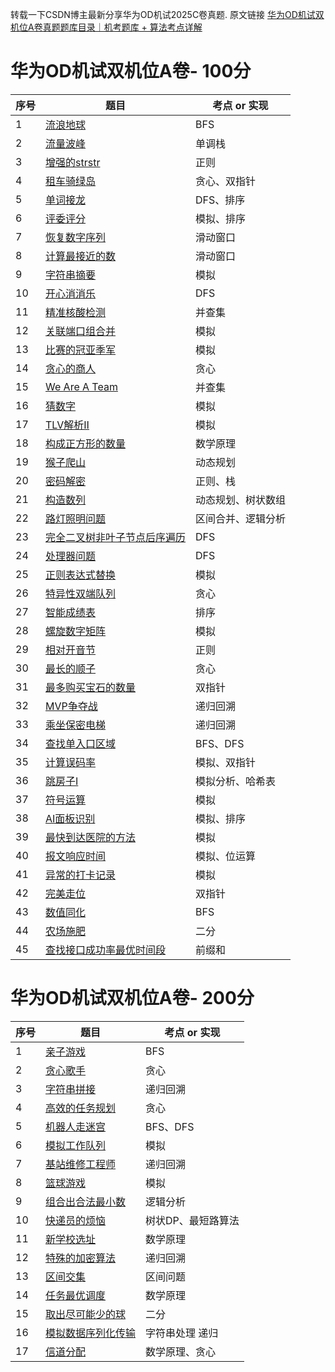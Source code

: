 转载一下CSDN博主最新分享华为OD机试2025C卷真题. 原文链接 [华为OD机试双机位A卷真题题库目录｜机考题库 + 算法考点详解](https://blog.csdn.net/qq_45776114/article/details/145076776)

# 华为OD机试双机位A卷- 100分
| 序号 |题目  | 考点 or 实现 |
|--|--|--|
|  1| [流浪地球](https://blog.csdn.net/qq_45776114/article/details/151656023) |BFS|
|  2| [流量波峰](https://blog.csdn.net/qq_45776114/article/details/151701803) |单调栈|
|  3| [增强的strstr](https://blog.csdn.net/qq_45776114/article/details/151729169) |正则|
|  4| [租车骑绿岛](https://blog.csdn.net/qq_45776114/article/details/151783287) |贪心、双指针|
|  5| [单词接龙](https://blog.csdn.net/qq_45776114/article/details/151787422) |DFS、排序|
|  6| [评委评分](https://blog.csdn.net/qq_45776114/article/details/151820160) |模拟、排序|
|  7| [恢复数字序列](https://blog.csdn.net/qq_45776114/article/details/151830613) |滑动窗口|
|  8| [计算最接近的数](https://blog.csdn.net/qq_45776114/article/details/151862563) |滑动窗口|
|  9| [字符串摘要](https://blog.csdn.net/qq_45776114/article/details/151889866) |模拟|
|  10| [开心消消乐](https://blog.csdn.net/qq_45776114/article/details/151899669) |DFS|
|  11| [精准核酸检测](https://blog.csdn.net/qq_45776114/article/details/151922261) |并查集|
|  12| [关联端口组合并](https://blog.csdn.net/qq_45776114/article/details/151952793) |模拟|
|  13| [比赛的冠亚季军](https://blog.csdn.net/qq_45776114/article/details/151956536) |模拟|
|  14| [贪心的商人](https://blog.csdn.net/qq_45776114/article/details/151987999) |贪心|
|  15| [We Are A Team](https://blog.csdn.net/qq_45776114/article/details/151988570) |并查集|
|  16| [猜数字](https://blog.csdn.net/qq_45776114/article/details/152001576) |模拟|
|  17| [TLV解析Ⅱ](https://blog.csdn.net/qq_45776114/article/details/147029097) |模拟|
|  18| [构成正方形的数量](https://blog.csdn.net/qq_45776114/article/details/152036596) |数学原理|
|  19| [猴子爬山](https://blog.csdn.net/qq_45776114/article/details/152047524) |动态规划|
|  20| [密码解密](https://blog.csdn.net/qq_45776114/article/details/152073802) |正则、栈|
|  21| [构造数列](https://blog.csdn.net/qq_45776114/article/details/148456628) |动态规划、树状数组|
|  22| [路灯照明问题](https://blog.csdn.net/qq_45776114/article/details/152115820) |区间合并、逻辑分析|
|  23| [完全二叉树非叶子节点后序遍历](https://blog.csdn.net/qq_45776114/article/details/152164733) |DFS|
|  24| [处理器问题](https://blog.csdn.net/qq_45776114/article/details/152167738) |DFS|
|  25| [正则表达式替换](https://blog.csdn.net/qq_45776114/article/details/152208863) |模拟|
|  26| [特异性双端队列](https://blog.csdn.net/qq_45776114/article/details/152212448) |贪心|
|  27| [智能成绩表](https://blog.csdn.net/qq_45776114/article/details/152264003) |排序|
|  28| [螺旋数字矩阵](https://blog.csdn.net/qq_45776114/article/details/152271126) |模拟|
|  29| [相对开音节](https://blog.csdn.net/qq_45776114/article/details/152274109) |正则|
|  30| [最长的顺子](https://blog.csdn.net/qq_45776114/article/details/152310768) |贪心|
|  31| [最多购买宝石的数量](https://blog.csdn.net/qq_45776114/article/details/150454298) |双指针|
|  32| [MVP争夺战](https://blog.csdn.net/qq_45776114/article/details/152370464) |递归回溯|
|  33| [乘坐保密电梯](https://blog.csdn.net/qq_45776114/article/details/152408740) |递归回溯|
|  34| [查找单入口区域](https://blog.csdn.net/qq_45776114/article/details/152408892) |BFS、DFS|
|  35| [计算误码率](https://blog.csdn.net/qq_45776114/article/details/152446945) |模拟、双指针|
|  36| [跳房子Ⅰ](https://blog.csdn.net/qq_45776114/article/details/152511698) |模拟分析、哈希表|
|  37| [符号运算](https://blog.csdn.net/qq_45776114/article/details/152562857) |模拟|
|  38| [AI面板识别](https://blog.csdn.net/qq_45776114/article/details/152601993) |模拟、排序|
|  39| [最快到达医院的方法](https://blog.csdn.net/qq_45776114/article/details/152665125) |模拟|
|  40| [报文响应时间](https://blog.csdn.net/qq_45776114/article/details/147913914) |模拟、位运算|
|  41| [异常的打卡记录](https://blog.csdn.net/qq_45776114/article/details/152746130) |模拟|
|  42| [完美走位](https://blog.csdn.net/qq_45776114/article/details/152815719) |双指针|
|  43| [数值同化](https://blog.csdn.net/qq_45776114/article/details/152957866) |BFS|
|  44| [农场施肥](https://blog.csdn.net/qq_45776114/article/details/152960123) |二分|
|  45| [查找接口成功率最优时间段](https://blog.csdn.net/qq_45776114/article/details/153066891) |前缀和|
# 华为OD机试双机位A卷- 200分
| 序号 |题目  | 考点 or 实现 |
|--|--|--|
|  1| [亲子游戏](https://blog.csdn.net/qq_45776114/article/details/151655970) |BFS|
|  2| [贪心歌手](https://blog.csdn.net/qq_45776114/article/details/151808473) |贪心|
|  3| [字符串拼接](https://blog.csdn.net/qq_45776114/article/details/151816112) |递归回溯|
|  4| [高效的任务规划](https://blog.csdn.net/qq_45776114/article/details/151852186) |贪心|
|  5| [机器人走迷宫](https://blog.csdn.net/qq_45776114/article/details/151895326) |BFS、DFS|
|  6| [模拟工作队列](https://blog.csdn.net/qq_45776114/article/details/151923247) |模拟|
|  7| [基站维修工程师](https://blog.csdn.net/qq_45776114/article/details/151958118) |递归回溯|
|  8| [篮球游戏](https://blog.csdn.net/qq_45776114/article/details/152077682) |模拟|
|  9| [组合出合法最小数](https://blog.csdn.net/qq_45776114/article/details/152118886) |逻辑分析|
|  10| [快递员的烦恼](https://blog.csdn.net/qq_45776114/article/details/152162964) |树状DP、最短路算法|
|  11| [新学校选址](https://blog.csdn.net/qq_45776114/article/details/152211348) |数学原理|
|  12| [特殊的加密算法](https://blog.csdn.net/qq_45776114/article/details/152314794) |递归回溯|
|  13| [区间交集](https://blog.csdn.net/qq_45776114/article/details/152359544) |区间问题|
|  14| [任务最优调度](https://blog.csdn.net/qq_45776114/article/details/152514357) |数学原理|
|  15| [取出尽可能少的球](https://blog.csdn.net/qq_45776114/article/details/152617237) |二分|
|16| [模拟数据序列化传输](https://blog.csdn.net/qq_45776114/article/details/152737888) |字符串处理   递归|
|17| [信道分配](https://blog.csdn.net/qq_45776114/article/details/153060129) |数学原理、贪心|
